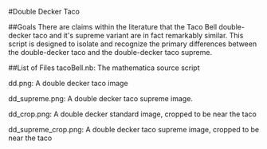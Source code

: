 #Double Decker Taco 


##Goals
There are claims within the literature that the Taco Bell double-decker taco and it's supreme variant are in fact remarkably similar. This script is designed to isolate and recognize the primary differences between the double-decker taco and the double-decker taco supreme.

##List of Files
tacoBell.nb: The mathematica source script

dd.png: A double decker taco image

dd_supreme.png: A double decker taco supreme image.

dd_crop.png: A double decker standard image, cropped to be near the taco

dd_supreme_crop.png: A double decker taco supreme image, cropped to be near the taco
